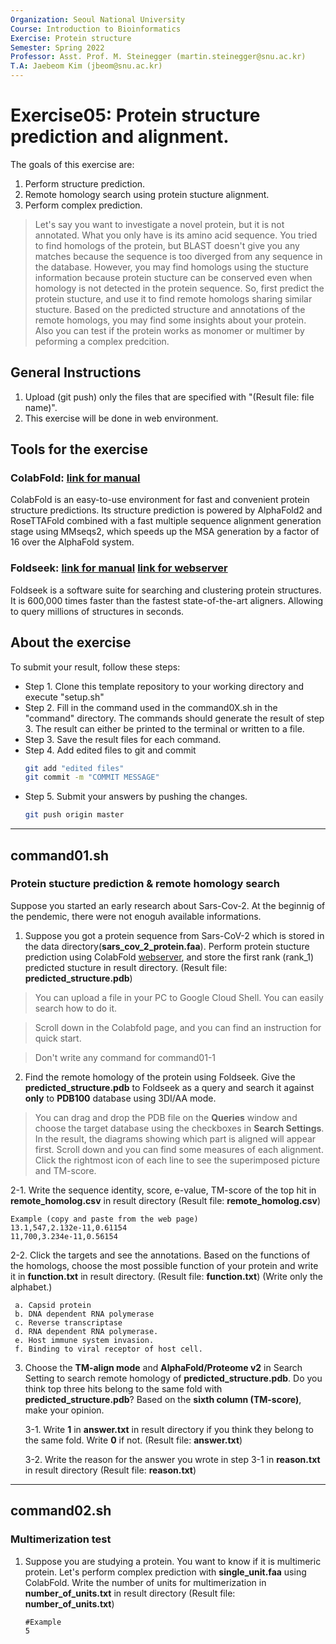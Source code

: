 ```yaml
---
Organization: Seoul National University
Course: Introduction to Bioinformatics
Exercise: Protein structure
Semester: Spring 2022
Professor: Asst. Prof. M. Steinegger (martin.steinegger@snu.ac.kr)
T.A: Jaebeom Kim (jbeom@snu.ac.kr)
---
```


# Exercise05: Protein structure prediction and alignment.

The goals of this exercise are:
1. Perform structure prediction.
2. Remote homology search using protein stucture alignment.
3. Perform complex prediction.
> Let's say you want to investigate a novel protein, but it is not annotated. What you only have is its amino acid sequence. You tried to find homologs of the protein, but BLAST doesn't give you any matches because the sequence is too diverged from any sequence in the database. However, you may find homologs using the stucture information because protein stucture can be conserved even when homology is not detected in the protein sequence. So, first predict the protein stucture, and use it to find remote homologs sharing similar stucture. Based on the predicted structure and annotations of the remote homologs, you may find some insights about your protein. Also you can test if the protein works as monomer or multimer by peforming a complex predcition.

## General Instructions
1. Upload (git push) only the files that are specified with "(Result file: file name)".
2. This exercise will be done in web environment.

## Tools for the exercise
### ColabFold: [link for manual](https://colab.research.google.com/github/sokrypton/ColabFold/blob/main/AlphaFold2.ipynb)
ColabFold is an easy-to-use environment for fast and convenient protein structure predictions. Its structure prediction is powered by AlphaFold2 and RoseTTAFold combined with a fast multiple sequence alignment generation stage using MMseqs2, which speeds up the MSA generation by a factor of 16 over the AlphaFold system.

### Foldseek: [link for manual](https://github.com/steineggerlab/foldseek) [link for webserver](https://search.foldseek.com/search)
Foldseek is a software suite for searching and clustering protein structures. It is 600,000 times faster than the fastest state-of-the-art aligners. Allowing to query millions of structures in seconds.

## About the exercise

To submit your result, follow these steps:

- Step 1. Clone this template repository to your working directory and execute "setup.sh"
- Step 2. Fill in the command used in the command0X.sh in the "command" directory. The commands should generate the result of step 3. The result can either be printed to the terminal or written to a file.
- Step 3. Save the result files for each command.
- Step 4. Add edited files to git and commit
   ```sh
   git add "edited files"
   git commit -m "COMMIT MESSAGE"
   ```
- Step 5. Submit your answers by pushing the changes.
   ```sh
   git push origin master
   ```

---

## command01.sh
### Protein stucture prediction & remote homology search
Suppose you started an early research about Sars-Cov-2. At the beginnig of the pendemic, there were not enoguh available informations.

1. Suppose you got a protein sequence from Sars-CoV-2 which is stored in the data directory(**sars_cov_2_protein.faa**). Perform protein stucture prediction using ColabFold [webserver](https://colab.research.google.com/github/sokrypton/ColabFold/blob/main/AlphaFold2.ipynb), and store the first rank (rank_1) predicted stucture in result directory. (Result file: **predicted_structure.pdb**)
> You can upload a file in your PC to Google Cloud Shell. You can easily search how to do it.

> Scroll down in the Colabfold page, and you can find an instruction for quick start.  

> Don't write any command for command01-1


2. Find the remote homology of the protein using Foldseek. Give the **predicted_structure.pdb** to Foldseek as a query and search it against **only** to **PDB100** database using 3DI/AA mode.

> You can drag and drop the PDB file on the **Queries** window and choose the target database using the checkboxes in **Search Settings**.
> In the result, the diagrams showing which part is aligned will appear first. Scroll down and you can find some measures of each alignment. Click the rightmost icon of each line to see the superimposed picture and TM-score.


   2-1. Write the sequence identity, score, e-value, TM-score of the top hit in **remote_homolog.csv** in result directory (Result file: **remote_homolog.csv**)
  
   ```
   Example (copy and paste from the web page)
   13.1,547,2.132e-11,0.61154
   11,700,3.234e-11,0.56154
   ```
   
   2-2. Click the targets and see the annotations. Based on the functions of the homologs, choose the most possible function of your protein and write it in **function.txt** in result directory. (Result file: **function.txt**) (Write only the alphabet.)
   ```
    a. Capsid protein
    b. DNA dependent RNA polymerase
    c. Reverse transcriptase
    d. RNA dependent RNA polymerase.
    e. Host immune system invasion.
    f. Binding to viral receptor of host cell.

   ```

3. Choose the **TM-align mode** and **AlphaFold/Proteome v2** in Search Setting to search remote homology of **predicted_structure.pdb**. Do you think top three hits belong to the same fold with **predicted_structure.pdb**? Based on the **sixth column (TM-score)**, make your opinion.
   
   3-1. Write **1** in **answer.txt** in result directory if you think they belong to the same fold. Write **0** if not. (Result file: **answer.txt**)
   
   3-2. Write the reason for the answer you wrote in step 3-1 in **reason.txt** in result directory (Result file: **reason.txt**)
---

## command02.sh
### Multimerization test

1. Suppose you are studying a protein. You want to know if it is multimeric protein. Let's perform complex prediction with **single_unit.faa** using ColabFold. Write the number of units for multimerization in **number_of_units.txt** in result directory (Result file: **number_of_units.txt**)
   ```
   #Example
   5
   ```


